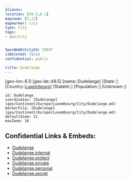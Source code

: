 ```yaml
---
aliases: 
location: [49.5,6.1]
mapzoom: [7,12] 
mapmarker: city 
type: City
tags:
- geo/City


SpocWebEntityId: 29897
isDeleted: false
confidential: public

title: Dudelange
---
```

[geo-lon::6.1]
[geo-lat::49.5]
[name::Dudelange]
[State::]
[Country::[Luxembourg](geo/Continent/Europe/Luxembourg.md)]
[StateId::]
[Population::]
[Unknown::]


```leaflet
id: Dudelange
coordinates: [Dudelange](geo/Continent/Europe/Luxembourg/City/Dudelange.md)
markerFile: [Dudelange](geo/Continent/Europe/Luxembourg/City/Dudelange.md)
defaultZoom: 11 
maxZoom: 18
```


## Confidential Links & Embeds: 
- [Dudelange](../../../../../../_public/geo/Continent/Europe/Luxembourg/City/Dudelange.md) 
- [Dudelange.internal](../../../../../../_internal/geo/Continent/Europe/Luxembourg/City/Dudelange.internal.md) 
- [Dudelange.protect](../../../../../../_protect/geo/Continent/Europe/Luxembourg/City/Dudelange.protect.md) 
- [Dudelange.private](../../../../../../_private/geo/Continent/Europe/Luxembourg/City/Dudelange.private.md) 
- [Dudelange.personal](../../../../../../_personal/geo/Continent/Europe/Luxembourg/City/Dudelange.personal.md) 
- [Dudelange.secret](../../../../../../_secret/geo/Continent/Europe/Luxembourg/City/Dudelange.secret.md) 
